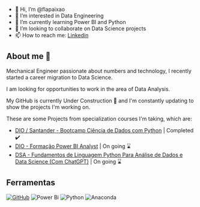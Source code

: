 - 👋 Hi, I’m @flapaixao
- 👀 I’m interested in Data Engineering
- 🌱 I’m currently learning Power BI and Python
- 💞️ I’m looking to collaborate on Data Science projects
- 📫 How to reach me: [Linkedin](https://www.linkedin.com/in/flaviapaixao/)

## About me 👩
Mechanical Engineer passionate about numbers and technology, I recently started a career migration to Data Science.

I am looking for opportunities to work in the area of ​​Data Analysis.

My GitHub is currently Under Construction 🚧 and I'm constantly updating to show the projects I'm working on.

These are some Projects from specialization courses I'm taking, which are:
- [DIO / Santander - Bootcamp Ciência de Dados com Python]() | Completed ✔️
- [DIO - Formação Power BI Analyst](https://github.com/flapaixao/dio_projects) | On going ⌛
- [DSA - Fundamentos de Linguagem Python Para Análise de Dados e Data Science (Com ChatGPT)](https://github.com/flapaixao/dsa_projects) | On going ⌛


## Ferramentas
[![GitHub](https://img.shields.io/badge/GitHub-000?style=for-the-badge&logo=github&logoColor=30A3DC)](https://docs.github.com/)
![Power Bi](https://img.shields.io/badge/power_bi-F2C811?style=for-the-badge&logo=powerbi&logoColor=black)
![Python](https://img.shields.io/badge/python-3670A0?style=for-the-badge&logo=python&logoColor=ffdd54)
![Anaconda](https://img.shields.io/badge/Anaconda-%2344A833.svg?style=for-the-badge&logo=anaconda&logoColor=white)
